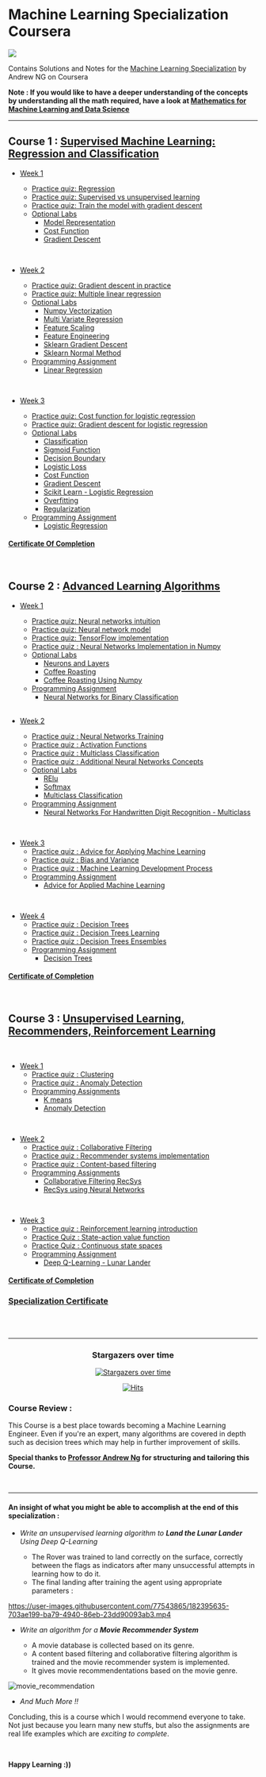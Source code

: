 # Machine Learning Specialization Coursera


![](/resources/title-head.png)

Contains Solutions and Notes for the [Machine Learning Specialization](https://www.coursera.org/specializations/machine-learning-introduction/?utm_medium=coursera&utm_source=home-page&utm_campaign=mlslaunch2022IN) by Andrew NG on Coursera 

**Note : If you would like to have a deeper understanding of the concepts by understanding all the math required, have a look at [Mathematics for Machine Learning and Data Science](https://github.com/kozmoss/Machine-Learning-Specialization)**

<hr/>

## Course 1 : [Supervised Machine Learning: Regression and Classification ](https://www.coursera.org/learn/machine-learning?specialization=machine-learning-introduction)

- [Week 1](https://github.com/kozmoss/Machine-Learning-Specialization/tree/main/C1%20-%20Supervised%20Machine%20Learning/week-1)

    - [Practice quiz: Regression](https://github.com/kozmoss/Machine-Learning-Specialization/tree/main/C1%20-%20Supervised%20Machine%20Learning/week-1/Practice%20quiz%20-%20Regression)
    - [Practice quiz: Supervised vs unsupervised learning](https://github.com/kozmoss/Machine-Learning-Specialization/tree/main/C1%20-%20Supervised%20Machine%20Learning/week-1/Practice%20quiz%20-%20Supervised%20vs%20unsupervised%20learning)
    - [Practice quiz: Train the model with gradient descent](https://github.com/kozmoss/Machine-Learning-Specialization/tree/main/C1%20-%20Supervised%20Machine%20Learning/week-1/Practice%20quiz%20-%20Train%20the%20model%20with%20gradient%20descent)
  - [Optional Labs](https://github.com/kozmoss/Machine-Learning-Specialization/tree/main/C1%20-%20Supervised%20Machine%20Learning/week-1/Optional%20Labs)
    - [Model Representation](https://github.com/kozmoss/Machine-Learning-Specialization/blob/main/C1%20-%20Supervised%20Machine%20Learning/week-1/Optional%20Labs/C1_W1_Lab03_Model_Representation_Soln.ipynb)
    - [Cost Function](https://github.com/kozmoss/Machine-Learning-Specialization/blob/main/C1%20-%20Supervised%20Machine%20Learning/week-1/Optional%20Labs/C1_W1_Lab04_Cost_function_Soln.ipynb)
    - [Gradient Descent](https://github.com/kozmoss/Machine-Learning-Specialization/blob/main/C1%20-%20Supervised%20Machine%20Learning/week-1/Optional%20Labs/C1_W1_Lab05_Gradient_Descent_Soln.ipynb)

<br/>

- [Week 2](https://github.com/kozmoss/Machine-Learning-Specialization/tree/main/C1%20-%20Supervised%20Machine%20Learning/week2) 

    - [Practice quiz: Gradient descent in practice](https://github.com/kozmoss/Machine-Learning-Specialization/tree/main/C1%20-%20Supervised%20Machine%20Learning/week2/Practice%20quiz%20-%20Gradient%20descent%20in%20practice)
    - [Practice quiz: Multiple linear regression](https://github.com/kozmoss/Machine-Learning-Specialization/tree/main/C1%20-%20Supervised%20Machine%20Learning/week2/Practice%20quiz%20-%20Multiple%20linear%20regression)
    - [Optional Labs](https://github.com/kozmoss/Machine-Learning-Specialization/tree/main/C1%20-%20Supervised%20Machine%20Learning/week2/Optional%20Labs)
      - [Numpy Vectorization](https://github.com/kozmoss/Machine-Learning-Specialization/blob/main/C1%20-%20Supervised%20Machine%20Learning/week2/Optional%20Labs/C1_W2_Lab01_Python_Numpy_Vectorization_Soln.ipynb)
      - [Multi Variate Regression](https://github.com/kozmoss/Machine-Learning-Specialization/blob/main/C1%20-%20Supervised%20Machine%20Learning/week2/Optional%20Labs/C1_W2_Lab02_Multiple_Variable_Soln.ipynb)
      - [Feature Scaling](https://github.com/kozmoss/Machine-Learning-Specialization/blob/main/C1%20-%20Supervised%20Machine%20Learning/week2/Optional%20Labs/C1_W2_Lab03_Feature_Scaling_and_Learning_Rate_Soln.ipynb)
      - [Feature Engineering](https://github.com/kozmoss/Machine-Learning-Specialization/blob/main/C1%20-%20Supervised%20Machine%20Learning/week2/Optional%20Labs/C1_W2_Lab04_FeatEng_PolyReg_Soln.ipynb)
      - [Sklearn Gradient Descent](https://github.com/kozmoss/Machine-Learning-Specialization/blob/main/C1%20-%20Supervised%20Machine%20Learning/week2/Optional%20Labs/C1_W2_Lab05_Sklearn_GD_Soln.ipynb)
      - [Sklearn Normal Method](https://github.com/kozmoss/Machine-Learning-Specialization/blob/main/C1%20-%20Supervised%20Machine%20Learning/week2/Optional%20Labs/C1_W2_Lab06_Sklearn_Normal_Soln.ipynb)
    - [Programming Assignment](https://github.com/kozmoss/Machine-Learning-Specialization/tree/main/C1%20-%20Supervised%20Machine%20Learning/week2/C1W2A1)
      - [Linear Regression](https://github.com/kozmoss/Machine-Learning-Specialization/blob/main/C1%20-%20Supervised%20Machine%20Learning/week2/C1W2A1/C1_W2_Linear_Regression.ipynb)

<br/>

- [Week 3](https://github.com/kozmoss/Machine-Learning-Specialization/tree/main/C1%20-%20Supervised%20Machine%20Learning/week3)

    - [Practice quiz: Cost function for logistic regression](https://github.com/kozmoss/Machine-Learning-Specialization/tree/main/C1%20-%20Supervised%20Machine%20Learning/week3/Practice%20quiz%20-%20Cost%20function%20for%20logistic%20regression)
    - [Practice quiz: Gradient descent for logistic regression](https://github.com/kozmoss/Machine-Learning-Specialization/tree/main/C1%20-%20Supervised%20Machine%20Learning/week3/Practice%20quiz%20-%20Gradient%20descent%20for%20logistic%20regression)
    - [Optional Labs](https://github.com/kozmoss/Machine-Learning-Specialization/tree/main/C1%20-%20Supervised%20Machine%20Learning/week3/Optional%20Labs)
        - [Classification](https://github.com/kozmoss/Machine-Learning-Specialization/blob/main/C1%20-%20Supervised%20Machine%20Learning/week3/Optional%20Labs/C1_W3_Lab01_Classification_Soln.ipynb)
        - [Sigmoid Function](https://github.com/kozmoss/Machine-Learning-Specialization/blob/main/C1%20-%20Supervised%20Machine%20Learning/week3/Optional%20Labs/C1_W3_Lab02_Sigmoid_function_Soln.ipynb)
        - [Decision Boundary](https://github.com/kozmoss/Machine-Learning-Specialization/blob/main/C1%20-%20Supervised%20Machine%20Learning/week3/Optional%20Labs/C1_W3_Lab03_Decision_Boundary_Soln.ipynb)
        - [Logistic Loss](https://github.com/kozmoss/Machine-Learning-Specialization/blob/main/C1%20-%20Supervised%20Machine%20Learning/week3/Optional%20Labs/C1_W3_Lab04_LogisticLoss_Soln.ipynb)
        - [Cost Function](https://github.com/kozmoss/Machine-Learning-Specialization/blob/main/C1%20-%20Supervised%20Machine%20Learning/week3/Optional%20Labs/C1_W3_Lab05_Cost_Function_Soln.ipynb)
        - [Gradient Descent](https://github.com/kozmoss/Machine-Learning-Specialization/blob/main/C1%20-%20Supervised%20Machine%20Learning/week3/Optional%20Labs/C1_W3_Lab06_Gradient_Descent_Soln.ipynb)
        - [Scikit Learn - Logistic Regression](https://github.com/kozmoss/Machine-Learning-Specialization/blob/main/C1%20-%20Supervised%20Machine%20Learning/week3/Optional%20Labs/C1_W3_Lab07_Scikit_Learn_Soln.ipynb)
        - [Overfitting](https://github.com/kozmoss/Machine-Learning-Specialization/blob/main/C1%20-%20Supervised%20Machine%20Learning/week3/Optional%20Labs/C1_W3_Lab08_Overfitting_Soln.ipynb)
        - [Regularization](https://github.com/kozmoss/Machine-Learning-Specialization/blob/main/C1%20-%20Supervised%20Machine%20Learning/week3/Optional%20Labs/C1_W3_Lab09_Regularization_Soln.ipynb)
    - [Programming Assignment](https://github.com/kozmoss/Machine-Learning-Specialization/tree/main/C1%20-%20Supervised%20Machine%20Learning/week3/C1W3A1)
      - [Logistic Regression](https://github.com/kozmoss/Machine-Learning-Specialization/blob/main/C1%20-%20Supervised%20Machine%20Learning/week3/C1W3A1/C1_W3_Logistic_Regression.ipynb)

#### [Certificate Of Completion](https://coursera.org/share/195768f3c1a83e42298d3f61dae99d01)

<br/>

## Course 2 : [Advanced Learning Algorithms](https://www.coursera.org/learn/advanced-learning-algorithms?specialization=machine-learning-introduction)

- [Week 1](https://github.com/kozmoss/Machine-Learning-Specialization/tree/main/C2%20-%20Advanced%20Learning%20Algorithms/week1)
    - [Practice quiz: Neural networks intuition](https://github.com/kozmoss/Machine-Learning-Specialization/tree/main/C2%20-%20Advanced%20Learning%20Algorithms/week1/Practice%20quiz%20Neural%20network%20intuition)
    - [Practice quiz: Neural network model](https://github.com/kozmoss/Machine-Learning-Specialization/tree/main/C2%20-%20Advanced%20Learning%20Algorithms/week1/Practice%20quiz%20Neural%20Network%20model)
    - [Practice quiz: TensorFlow implementation](https://github.com/kozmoss/Machine-Learning-Specialization/tree/main/C2%20-%20Advanced%20Learning%20Algorithms/week1/Practice%20quiz%20-%20TensorFlow%20implementation)
    - [Practice quiz : Neural Networks Implementation in Numpy](https://github.com/kozmoss/Machine-Learning-Specialization/tree/main/C2%20-%20Advanced%20Learning%20Algorithms/week1/Practice-Quiz-Neural-Networks-Implementation-in-python)
    - [Optional Labs](https://github.com/kozmoss/Machine-Learning-Specialization/tree/main/C2%20-%20Advanced%20Learning%20Algorithms/week1/Optional%20Labs)
      - [Neurons and Layers](https://github.com/kozmoss/Machine-Learning-Specialization/blob/main/C2%20-%20Advanced%20Learning%20Algorithms/week1/Optional%20Labs/C2_W1_Lab01_Neurons_and_Layers.ipynb)
      - [Coffee Roasting](https://github.com/kozmoss/Machine-Learning-Specialization/blob/main/C2%20-%20Advanced%20Learning%20Algorithms/week1/Optional%20Labs/C2_W1_Lab02_CoffeeRoasting_TF.ipynb)
      - [Coffee Roasting Using Numpy](https://github.com/kozmoss/Machine-Learning-Specialization/blob/main/C2%20-%20Advanced%20Learning%20Algorithms/week1/Optional%20Labs/C2_W1_Lab03_CoffeeRoasting_Numpy.ipynb)
    - [Programming Assignment](https://github.com/kozmoss/Machine-Learning-Specialization/tree/main/C2%20-%20Advanced%20Learning%20Algorithms/week1/C2W1A1)
      - [Neural Networks for Binary Classification](https://github.com/kozmoss/Machine-Learning-Specialization/blob/main/C2%20-%20Advanced%20Learning%20Algorithms/week1/C2W1A1/C2_W1_Assignment.ipynb)
  

  <br/>

- [Week 2](https://github.com/kozmoss/Machine-Learning-Specialization/tree/main/C2%20-%20Advanced%20Learning%20Algorithms/week2)
    - [Practice quiz : Neural Networks Training](https://github.com/kozmoss/Machine-Learning-Specialization/tree/main/C2%20-%20Advanced%20Learning%20Algorithms/week2/Practice-Quiz-Neural-Network-Training)
    - [Practice quiz : Activation Functions](https://github.com/kozmoss/Machine-Learning-Specialization/tree/main/C2%20-%20Advanced%20Learning%20Algorithms/week2/Practice-Quiz-Activation-Functions)
    - [Practice quiz : Multiclass Classification](https://github.com/kozmoss/Machine-Learning-Specialization/tree/main/C2%20-%20Advanced%20Learning%20Algorithms/week2/Practice-quiz-Multiclass-Classification)
    - [Practice quiz : Additional Neural Networks Concepts](https://github.com/kozmoss/Machine-Learning-Specialization/tree/main/C2%20-%20Advanced%20Learning%20Algorithms/week2/Practice-Quiz-Additional-Neural-Network-Concepts)
    - [Optional Labs](https://github.com/kozmoss/Machine-Learning-Specialization/tree/main/C2%20-%20Advanced%20Learning%20Algorithms/week2/optional-labs)
        - [RElu](https://github.com/kozmoss/Machine-Learning-Specialization/blob/main/C2%20-%20Advanced%20Learning%20Algorithms/week2/Optional-labs/C2_W2_Relu.ipynb)
        - [Softmax](https://github.com/kozmoss/Machine-Learning-Specialization/blob/main/C2%20-%20Advanced%20Learning%20Algorithms/week2/Optional-labs/C2_W2_SoftMax.ipynb)
        - [Multiclass Classification](https://github.com/kozmoss/Machine-Learning-Specialization/blob/main/C2%20-%20Advanced%20Learning%20Algorithms/week2/Optional-labs/C2_W2_Multiclass_TF.ipynb)
    - [Programming Assignment](https://github.com/kozmoss/Machine-Learning-Specialization/tree/main/C2%20-%20Advanced%20Learning%20Algorithms/week2/C2W2A1)
      - [Neural Networks For Handwritten Digit Recognition - Multiclass](https://github.com/kozmoss/Machine-Learning-Specialization/blob/main/C2%20-%20Advanced%20Learning%20Algorithms/week2/C2W2A1/C2_W2_Assignment.ipynb)
    

<br/>

- [Week 3](https://github.com/kozmoss/Machine-Learning-Specialization/tree/main/C2%20-%20Advanced%20Learning%20Algorithms/week3)
    - [Practice quiz : Advice for Applying Machine Learning](https://github.com/kozmoss/Machine-Learning-Specialization/tree/main/C2%20-%20Advanced%20Learning%20Algorithms/week3/Practice-Quiz-Advice-for-applying-machine)    
    - [Practice quiz : Bias and Variance](https://github.com/kozmoss/Machine-Learning-Specialization/tree/main/C2%20-%20Advanced%20Learning%20Algorithms/week3/Practice-quiz-bias-and-variance)
    - [Practice quiz : Machine Learning Development Process](https://github.com/kozmoss/Machine-Learning-Specialization/tree/main/C2%20-%20Advanced%20Learning%20Algorithms/week3/practice-quiz-machine-learning-development-process)
    - [Programming Assignment](https://github.com/kozmoss/Machine-Learning-Specialization/tree/main/C2%20-%20Advanced%20Learning%20Algorithms/week3/C2W3A1)
        - [Advice for Applied Machine Learning](https://github.com/kozmoss/Machine-Learning-Specialization/blob/main/C2%20-%20Advanced%20Learning%20Algorithms/week3/C2W3A1/C2_W3_Assignment.ipynb)

<br/>


- [Week 4](https://github.com/kozmoss/Machine-Learning-Specialization/tree/main/C2%20-%20Advanced%20Learning%20Algorithms/week4)
    - [Practice quiz : Decision Trees](https://github.com/kozmoss/Machine-Learning-Specialization/tree/main/C2%20-%20Advanced%20Learning%20Algorithms/week4/practice-quiz-decision-trees)
    - [Practice quiz : Decision Trees Learning](https://github.com/kozmoss/Machine-Learning-Specialization/tree/main/C2%20-%20Advanced%20Learning%20Algorithms/week4/practice-quiz-decision-tree-learning)
    - [Practice quiz : Decision Trees Ensembles](https://github.com/kozmoss/Machine-Learning-Specialization/tree/main/C2%20-%20Advanced%20Learning%20Algorithms/week4/practice-quiz-tree-ensembles)
    - [Programming Assignment](https://github.com/kozmoss/Machine-Learning-Specialization/tree/main/C2%20-%20Advanced%20Learning%20Algorithms/week4/C2W4A1)
        - [Decision Trees](https://github.com/kozmoss/Machine-Learning-Specialization/blob/main/C2%20-%20Advanced%20Learning%20Algorithms/week4/C2W4A1/C2_W4_Decision_Tree_with_Markdown.ipynb)

#### [Certificate of Completion](https://coursera.org/share/c9a7766b0c6eab27db2e955376d29bf7)        

<br/>

## Course 3 : [Unsupervised Learning, Recommenders, Reinforcement Learning](https://www.coursera.org/learn/unsupervised-learning-recommenders-reinforcement-learning?specialization=machine-learning-introduction)

<br/>

- [Week 1](https://github.com/kozmoss/Machine-Learning-Specialization/tree/main/C3%20-%20Unsupervised%20Learning%2C%20Recommenders%2C%20Reinforcement%20Learning/weak1)
    - [Practice quiz : Clustering](https://github.com/kozmoss/Machine-Learning-Specialization/tree/main/C3%20-%20Unsupervised%20Learning%2C%20Recommenders%2C%20Reinforcement%20Learning/weak1/Practice%20Quiz%20-%20Clustering)
    - [Practice quiz : Anomaly Detection](https://github.com/kozmoss/Machine-Learning-Specialization/tree/main/C3%20-%20Unsupervised%20Learning%2C%20Recommenders%2C%20Reinforcement%20Learning/weak1/Practice%20Quiz%20-%20Anomaly%20Detection)
    - [Programming Assignments](https://github.com/kozmoss/Machine-Learning-Specialization/tree/main/C3%20-%20Unsupervised%20Learning%2C%20Recommenders%2C%20Reinforcement%20Learning/weak1/C3W1A)
        - [K means](https://github.com/kozmoss/Machine-Learning-Specialization/blob/main/C3%20-%20Unsupervised%20Learning%2C%20Recommenders%2C%20Reinforcement%20Learning/weak1/C3W1A/C3W1A1/C3_W1_KMeans_Assignment.ipynb)
        - [Anomaly Detection](https://github.com/kozmoss/Machine-Learning-Specialization/blob/main/C3%20-%20Unsupervised%20Learning%2C%20Recommenders%2C%20Reinforcement%20Learning/weak1/C3W1A/C3W1A2/C3_W1_Anomaly_Detection.ipynb)

<br/>

- [Week 2](https://github.com/kozmoss/Machine-Learning-Specialization/tree/main/C3%20-%20Unsupervised%20Learning%2C%20Recommenders%2C%20Reinforcement%20Learning/week2)
    - [Practice quiz : Collaborative Filtering](https://github.com/kozmoss/Machine-Learning-Specialization/tree/main/C3%20-%20Unsupervised%20Learning%2C%20Recommenders%2C%20Reinforcement%20Learning/weak2/Practice%20Quiz%20-%20Collaborative%20Filtering)
    - [Practice quiz : Recommender systems implementation](https://github.com/kozmoss/Machine-Learning-Specialization/tree/main/C3%20-%20Unsupervised%20Learning%2C%20Recommenders%2C%20Reinforcement%20Learning/weak2/Practice%20Quiz%20-%20Recomennder%20system%20implementation)
    - [Practice quiz : Content-based filtering](https://github.com/kozmoss/Machine-Learning-Specialization/tree/main/C3%20-%20Unsupervised%20Learning%2C%20Recommenders%2C%20Reinforcement%20Learning/weak2/Practice%20Quilz%20-%20Content-based%20filtering)
    - [Programming Assignments](https://github.com/kozmoss/Machine-Learning-Specialization/tree/main/C3%20-%20Unsupervised%20Learning%2C%20Recommenders%2C%20Reinforcement%20Learning/weak2/C3W2)
        - [Collaborative Filtering RecSys](https://github.com/kozmoss/Machine-Learning-Specialization/blob/main/C3%20-%20Unsupervised%20Learning%2C%20Recommenders%2C%20Reinforcement%20Learning/weak2/C3W2/C3W2A1/C3_W2_Collaborative_RecSys_Assignment.ipynb)
        - [RecSys using Neural Networks](https://github.com/kozmoss/Machine-Learning-Specialization/blob/main/C3%20-%20Unsupervised%20Learning%2C%20Recommenders%2C%20Reinforcement%20Learning/weak2/C3W2/C3W2A2/C3_W2_RecSysNN_Assignment.ipynb)

<br/>

- [Week 3](https://github.com/kozmoss/Machine-Learning-Specialization/tree/main/C3%20-%20Unsupervised%20Learning%2C%20Recommenders%2C%20Reinforcement%20Learning/weak3)
    - [Practice quiz : Reinforcement learning introduction](https://github.com/kozmoss/Machine-Learning-Specialization/tree/main/C3%20-%20Unsupervised%20Learning%2C%20Recommenders%2C%20Reinforcement%20Learning/weak3/Practice%20Quiz%20-%20Reinforcement%20learning%20introduction)
    - [Practice Quiz : State-action value function](https://github.com/kozmoss/Machine-Learning-Specialization/tree/main/C3%20-%20Unsupervised%20Learning%2C%20Recommenders%2C%20Reinforcement%20Learning/weak3/Practice%20Quiz%20-%20State-action%20value%20function)
    - [Practice Quiz : Continuous state spaces](https://github.com/kozmoss/Machine-Learning-Specialization/tree/main/C3%20-%20Unsupervised%20Learning%2C%20Recommenders%2C%20Reinforcement%20Learning/weak3/Practice%20Quiz%20-%20Continuous%20state%20spaces)
    - [Programming Assignment](https://github.com/kozmoss/Machine-Learning-Specialization/tree/main/C3%20-%20Unsupervised%20Learning%2C%20Recommenders%2C%20Reinforcement%20Learning/weak3/C3W3A1)
        - [Deep Q-Learning - Lunar Lander](https://github.com/kozmoss/Machine-Learning-Specialization/blob/main/C3%20-%20Unsupervised%20Learning%2C%20Recommenders%2C%20Reinforcement%20Learning/weak3/C3W3A1/C3_W3_A1_Assignment.ipynb)
#### [Certificate of Completion](https://coursera.org/share/5bf5ee456b0c806df9b8622067b47ca6)


### [Specialization Certificate](https://coursera.org/share/a15ac6426f90924491a542850700a759)

<br/>

<br/>

<hr/>

<div align="center">

                        
### Stargazers over time
[![Stargazers over time](https://starchart.cc/greyhatguy007/Machine-Learning-Specialization-Coursera.svg?variant=adaptive)](https://starchart.cc/greyhatguy007/Machine-Learning-Specialization-Coursera)                 

[![Hits](https://hits.seeyoufarm.com/api/count/incr/badge.svg?url=https%3A%2F%2Fgithub.com%2Fgreyhatguy007%2FMachine-Learning-Specialization-Coursera&count_bg=%2379C83D&title_bg=%23555555&icon=&icon_color=%23E7E7E7&title=hits&edge_flat=false)](https://hits.seeyoufarm.com)

</div>

### Course Review :

This Course is a best place towards becoming a Machine Learning Engineer. Even if you're an expert, many algorithms are covered in depth such as decision trees which may help in further improvement of skills.

**Special thanks to [Professor Andrew Ng](https://www.andrewng.org/) for structuring and tailoring this Course.**

<br/>

<hr/>

#### An insight of what you might be able to accomplish at the end of this specialization :

* <i>Write an unsupervised learning algorithm to **Land the Lunar Lander** Using Deep Q-Learning</i>

    - The Rover was trained to land correctly on the surface, correctly between the flags as indicators after many unsuccessful attempts in learning how to do it.
    - The final landing after training the agent using appropriate parameters : 

https://user-images.githubusercontent.com/77543865/182395635-703ae199-ba79-4940-86eb-23dd90093ab3.mp4

* <i>Write an algorithm for a **Movie Recommender System**</i>
    
    - A movie database is collected based on its genre.
    - A content based filtering and collaborative filtering algorithm is trained and the movie recommender system is implemented.
    - It gives movie recommendentations based on the movie genre.

![movie_recommendation](https://user-images.githubusercontent.com/77543865/182398093-c7387754-34a9-4044-b842-0085060c3525.png)

* <i> And Much More !! </i>


Concluding, this is a course which I would recommend everyone to take. Not just because you learn many new stuffs, but also the assignments are real life examples which are *exciting to complete*. 

<br/>

**Happy Learning :))**


 
 
